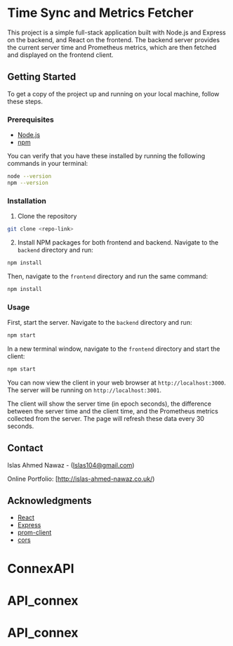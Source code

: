 # Time Sync and Metrics Fetcher

This project is a simple full-stack application built with Node.js and Express on the backend, and React on the frontend. The backend server provides the current server time and Prometheus metrics, which are then fetched and displayed on the frontend client.

## Getting Started

To get a copy of the project up and running on your local machine, follow these steps.

### Prerequisites

- [Node.js](https://nodejs.org/)
- [npm](https://www.npmjs.com/)

You can verify that you have these installed by running the following commands in your terminal:

```bash
node --version
npm --version
```

### Installation

1. Clone the repository

```bash
git clone <repo-link>
```

2. Install NPM packages for both frontend and backend. Navigate to the `backend` directory and run:

```bash
npm install
```

Then, navigate to the `frontend` directory and run the same command:

```bash
npm install
```

### Usage

First, start the server. Navigate to the `backend` directory and run:

```bash
npm start
```

In a new terminal window, navigate to the `frontend` directory and start the client:

```bash
npm start
```

You can now view the client in your web browser at `http://localhost:3000`. The server will be running on `http://localhost:3001`.

The client will show the server time (in epoch seconds), the difference between the server time and the client time, and the Prometheus metrics collected from the server. The page will refresh these data every 30 seconds.

## Contact

Islas Ahmed Nawaz - (Islas104@gmail.com)

Online Portfolio: [http://islas-ahmed-nawaz.co.uk/)

## Acknowledgments

- [React](https://reactjs.org/)
- [Express](https://expressjs.com/)
- [prom-client](https://github.com/siimon/prom-client)
- [cors](https://github.com/expressjs/cors)
# ConnexAPI
# API_connex
# API_connex

